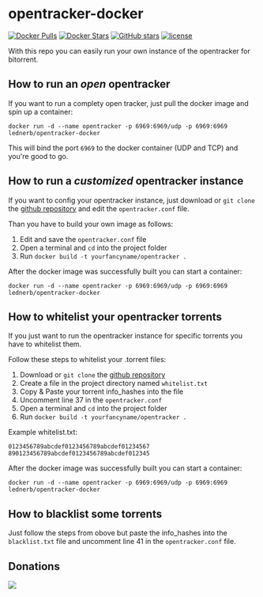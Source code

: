 # opentracker-docker 
[![Docker Pulls](https://img.shields.io/docker/pulls/lednerb/opentracker-docker.svg?maxAge=2592000&style=flat-square)]() [![Docker Stars](https://img.shields.io/docker/stars/lednerb/opentracker-docker.svg?maxAge=2592000&style=flat-square)]()
[![GitHub stars](https://img.shields.io/github/stars/lednerb/opentracker-docker.svg?style=social&label=Star&maxAge=2592000)]() [![license](https://img.shields.io/github/license/lednerb/opentracker-docker.svg?maxAge=2592000&style=flat-square)]()   

With this repo you can easily run your own instance of the opentracker for bitorrent.

## How to run an _open_ opentracker
If you want to run a complety open tracker, just pull the docker image and spin up a container:

`docker run -d --name opentracker -p 6969:6969/udp -p 6969:6969 lednerb/opentracker-docker`

This will bind the port `6969` to the docker container (UDP and TCP) and you're good to go.


## How to run a _customized_ opentracker instance

If you want to config your opentracker instance, just download or `git clone` the [github repository](https://github.com/Lednerb/opentracker-docker/) and edit the `opentracker.conf` file.

Than you have to build your own image as follows:
 1. Edit and save the `opentracker.conf` file
 2. Open a terminal and `cd` into the project folder
 3. Run `docker build -t yourfancyname/opentracker .`

After the docker image was successfully built you can start a container:

`docker run -d --name opentracker -p 6969:6969/udp -p 6969:6969 lednerb/opentracker-docker`


## How to whitelist your opentracker torrents
If you just want to run the opentracker instance for specific torrents you have to whitelist them.

Follow these steps to whitelist your .torrent files:
 1. Download or `git clone` the [github repository](https://github.com/Lednerb/opentracker-docker/)
 2. Create a file in the project directory named `whitelist.txt`
 3. Copy & Paste your torrent info_hashes into the file
 4. Uncomment line 37 in the `opentracker.conf`
 5. Open a terminal and `cd` into the project folder
 6. Run `docker build -t yourfancyname/opentracker .`
 
Example whitelist.txt:
```
0123456789abcdef0123456789abcdef01234567
890123456789abcdef0123456789abcdef012345
```

After the docker image was successfully built you can start a container:

`docker run -d --name opentracker -p 6969:6969/udp -p 6969:6969 lednerb/opentracker-docker`

## How to blacklist some torrents
Just follow the steps from obove but paste the info_hashes into the `blacklist.txt` file and uncomment line 41 in the `opentracker.conf` file.


## Donations
<a href="bitcoin:1Q9M8zpgkXicS8fAa4JZksqWVgYXnknoTU?amount=0.01&label=Donation%20for%20Lednerb&#39;s%20great%20work%20at%20opentracker-docker%20%3B-)" ><img src="https://img.shields.io/badge/Donate-via%20Bitcoins-orange.svg?style=flat-square"></a>
